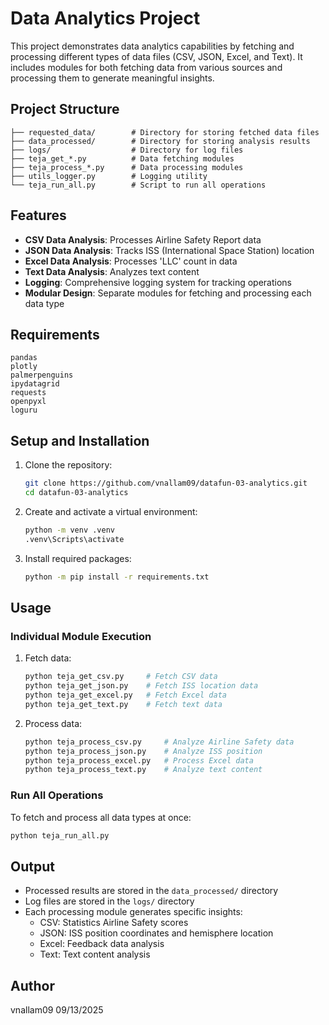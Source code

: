 # Data Analytics Project

This project demonstrates data analytics capabilities by fetching and processing different types of data files (CSV, JSON, Excel, and Text). It includes modules for both fetching data from various sources and processing them to generate meaningful insights.

## Project Structure

```
├── requested_data/        # Directory for storing fetched data files
├── data_processed/        # Directory for storing analysis results
├── logs/                  # Directory for log files
├── teja_get_*.py          # Data fetching modules
├── teja_process_*.py      # Data processing modules
├── utils_logger.py        # Logging utility
└── teja_run_all.py        # Script to run all operations
```

## Features

- **CSV Data Analysis**: Processes Airline Safety Report data
- **JSON Data Analysis**: Tracks ISS (International Space Station) location
- **Excel Data Analysis**: Processes 'LLC' count in data
- **Text Data Analysis**: Analyzes text content 
- **Logging**: Comprehensive logging system for tracking operations
- **Modular Design**: Separate modules for fetching and processing each data type

## Requirements

```pip
pandas
plotly
palmerpenguins
ipydatagrid
requests
openpyxl
loguru
```

## Setup and Installation

1. Clone the repository:
   ```bash
   git clone https://github.com/vnallam09/datafun-03-analytics.git
   cd datafun-03-analytics
   ```

2. Create and activate a virtual environment:
   ```bash
   python -m venv .venv
   .venv\Scripts\activate
   ```

3. Install required packages:
   ```bash
   python -m pip install -r requirements.txt
   ```

## Usage

### Individual Module Execution

1. Fetch data:
   ```bash
   python teja_get_csv.py     # Fetch CSV data
   python teja_get_json.py    # Fetch ISS location data
   python teja_get_excel.py   # Fetch Excel data
   python teja_get_text.py    # Fetch text data
   ```

2. Process data:
   ```bash
   python teja_process_csv.py     # Analyze Airline Safety data
   python teja_process_json.py    # Analyze ISS position
   python teja_process_excel.py   # Process Excel data
   python teja_process_text.py    # Analyze text content
   ```

### Run All Operations

To fetch and process all data types at once:
```bash
python teja_run_all.py
```

## Output

- Processed results are stored in the `data_processed/` directory
- Log files are stored in the `logs/` directory
- Each processing module generates specific insights:
  - CSV: Statistics Airline Safety scores
  - JSON: ISS position coordinates and hemisphere location
  - Excel: Feedback data analysis
  - Text: Text content analysis

## Author
vnallam09
09/13/2025
